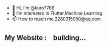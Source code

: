 - 👋 Hi, I’m @kuro7766
- 👀 I’m interested in Flutter,Machine Learning
- 📫 How to reach me 2280315050@qq.com

## My Website :　building...

<!---
kuro7766/kuro7766 is a ✨ special ✨ repository because its `README.md` (this file) appears on your GitHub profile.
You can click the Preview link to take a look at your changes.
--->
